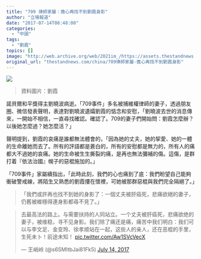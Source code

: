 ```yaml
---
title: "709 律師家屬：擔心再找不到劉霞身影"
author: "立場報道"
date: "2017-07-14T08:48:00"
categories:
  - "中國"
tags:
  - "劉霞"
topics: []
image: "http://web.archive.org/web/2021im_/https://assets.thestandnews.com/media/photos/Screen20Shot202013-12-0320at2010.37.5920am20copy_4T9KP.png"
original_url: "thestandnews.com/china/709律師家屬-擔心再找不到劉霞身影"
---
```

![](http://web.archive.org/web/2021im_/https://assets.thestandnews.com/media/photos/Screen20Shot202013-12-0320at2010.37.5920am20copy_4T9KP.png)
> 資料圖片：劉霞

諾貝爾和平獎得主劉曉波病逝。「709事件」多名被捕維權律師的妻子，透過朋友圈、微信發表聲明，表達對劉曉波遺孀劉霞的惦念和安慰，「劉曉波去世的消息傳來，一開始不相信，一直尋找確認。確認了。709的妻子們開始問：劉霞怎麼辦？以後她怎麼過？她怎麼活？」

聲明提到，劉霞的哀痛是誰都無法體會的，「因為她的丈夫，她的挈愛、她的一體的生命離她而去了。所有的評語都是蒼白的，所有的安慰都是無力的，所有人的痛都大不過她的哀痛。她的生命被生生撕裂的痛，是再也無法彌補的傷。這傷，是群打着『依法治國』幌子的惡棍施加的。」

「709事件」家屬續指出，「此時此刻，我們的心也痛到了底：我們盼望自己能夠衝破警戒線，將陌生又熟悉的劉霞摟在懷裡，可她被那群惡棍與我們完全隔絕了。」

> 「我們或許再也找不到她的身影了：一個丈夫被肝癌死，悲痛欲絕的妻子，仍舊被維穩得連身影都尋不見了。」

> 去最高法的路上。与需要扶持的人同站立。一个丈夫被肝癌死，悲痛欲绝的妻子，被维稳，寻不见身影。我们除了痛还是痛，痛苦中我们明白：我们可以与李文足、金变玲、徐孝顺站在一起，这些人的亲人，还在恶棍的手里，生死未卜！前途未知！ [pic.twitter.com/Aw1SVcVecX](http://web.archive.org/web/20211229062837/https://t.co/Aw1SVcVecX)
> 
> — 王峭岭 (@s6SMItbJai81Fk5) [July 14, 2017](http://web.archive.org/web/20211229062837/https://twitter.com/s6SMItbJai81Fk5/status/885655534384197632)